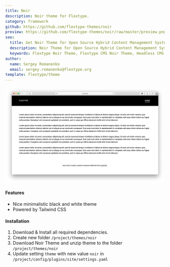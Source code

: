 ```yaml
---
title: Noir
description: Noir theme for Flextype.
category: framework
github: https://github.com/flextype-themes/noir
preview: https://github.com/flextype-themes/noir/raw/master/preview.png
seo:
  title: Get Noir Theme for Open Source Hybrid Content Management System | Flextype
  description: Noir Theme for Open Source Hybrid Content Management System
  keywords: Flextype Noir Theme, Flextype CMS Noir Theme, Headless CMS Noir Theme, Download Flat File CMS Noir Theme, Download Flat File Content Management System Noir Theme, Download PHP CMS Noir Theme, Noir, Theme, Content, Management, System, PHP, CMS
author:
  name: Sergey Romanenko
  email: sergey.romanenko@flextype.org
template: flextype/theme
---
```


![Noir](https://github.com/flextype-themes/noir/raw/master/preview.png)

#### Features

* Nice minimalistic black and white theme
* Powered by Tailwind CSS

#### Installation

1. Download & Install all required dependencies.
2. Create new folder `/project/themes/noir`
3. Download Noir Theme and unzip theme to the folder `/project/themes/noir`
4. Update setting `theme` with new value `noir` in `/project/config/plugins/site/settings.yaml`
